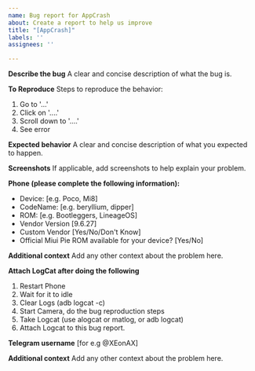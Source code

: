 ```yaml
---
name: Bug report for AppCrash
about: Create a report to help us improve
title: "[AppCrash]"
labels: ''
assignees: ''

---
```


**Describe the bug**
A clear and concise description of what the bug is.

**To Reproduce**
Steps to reproduce the behavior:
1. Go to '...'
2. Click on '....'
3. Scroll down to '....'
4. See error

**Expected behavior**
A clear and concise description of what you expected to happen.

**Screenshots**
If applicable, add screenshots to help explain your problem.

**Phone (please complete the following information):**
 - Device: [e.g. Poco, Mi8]
 - CodeName: [e.g. beryllium, dipper]
 - ROM: [e.g. Bootleggers, LineageOS]
 - Vendor Version [9.6.27]
 - Custom Vendor [Yes/No/Don't Know]
 - Official Miui Pie ROM available for your device? [Yes/No]

**Additional context**
Add any other context about the problem here.

**Attach LogCat after doing the following**
1. Restart Phone
2. Wait for it to idle
3. Clear Logs (adb logcat -c)
4. Start Camera, do the bug reproduction steps
5. Take Logcat (use alogcat or matlog, or adb logcat)
6. Attach Logcat to this bug report.

**Telegram username**
[for e.g @XEonAX]

**Additional context**
Add any other context about the problem here.
